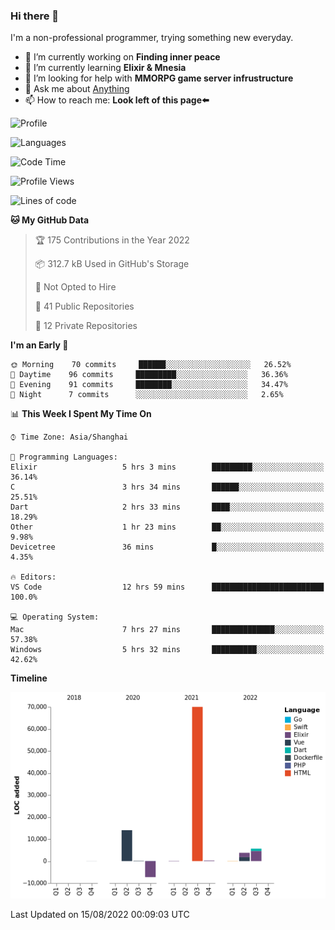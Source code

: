 ### Hi there 👋

I'm a non-professional programmer, trying something new everyday.

<!--
**dyzdyz010/dyzdyz010** is a ✨ _special_ ✨ repository because its `README.md` (this file) appears on your GitHub profile.
-->

- 🔭 I’m currently working on **Finding inner peace**
- 🌱 I’m currently learning **Elixir & Mnesia**
- 🤔 I’m looking for help with **MMORPG game server infrustructure**
- 💬 Ask me about [Anything](https://github.com/dyzdyz010/dyzdyz010/issues)
- 📫 How to reach me: **Look left of this page⬅️**

<!-- - 👯 I’m looking to collaborate on
- 😄 Pronouns: ...
- ⚡ Fun fact: ...
 -->
 
![Profile](https://github-readme-stats.vercel.app/api?username=dyzdyz010&count_private=true&show_icons=true&theme=dracula)

![Languages](https://github-readme-stats.vercel.app/api/top-langs/?username=dyzdyz010&layout=compact&theme=dracula)

<!--START_SECTION:waka-->
![Code Time](http://img.shields.io/badge/Code%20Time-0%20secs-blue)

![Profile Views](http://img.shields.io/badge/Profile%20Views-1-blue)

![Lines of code](https://img.shields.io/badge/From%20Hello%20World%20I%27ve%20Written-87%20Thousand%20lines%20of%20code-blue)

**🐱 My GitHub Data** 

> 🏆 175 Contributions in the Year 2022
 > 
> 📦 312.7 kB Used in GitHub's Storage 
 > 
> 🚫 Not Opted to Hire
 > 
> 📜 41 Public Repositories 
 > 
> 🔑 12 Private Repositories  
 > 
**I'm an Early 🐤** 

```text
🌞 Morning    70 commits     ██████░░░░░░░░░░░░░░░░░░░   26.52% 
🌆 Daytime    96 commits     █████████░░░░░░░░░░░░░░░░   36.36% 
🌃 Evening    91 commits     ████████░░░░░░░░░░░░░░░░░   34.47% 
🌙 Night      7 commits      ░░░░░░░░░░░░░░░░░░░░░░░░░   2.65%

```


📊 **This Week I Spent My Time On** 

```text
⌚︎ Time Zone: Asia/Shanghai

💬 Programming Languages: 
Elixir                   5 hrs 3 mins        █████████░░░░░░░░░░░░░░░░   36.14% 
C                        3 hrs 34 mins       ██████░░░░░░░░░░░░░░░░░░░   25.51% 
Dart                     2 hrs 33 mins       ████░░░░░░░░░░░░░░░░░░░░░   18.29% 
Other                    1 hr 23 mins        ██░░░░░░░░░░░░░░░░░░░░░░░   9.98% 
Devicetree               36 mins             █░░░░░░░░░░░░░░░░░░░░░░░░   4.35%

🔥 Editors: 
VS Code                  12 hrs 59 mins      █████████████████████████   100.0%

💻 Operating System: 
Mac                      7 hrs 27 mins       ██████████████░░░░░░░░░░░   57.38% 
Windows                  5 hrs 32 mins       ██████████░░░░░░░░░░░░░░░   42.62%

```

**Timeline**

![Chart not found](https://raw.githubusercontent.com/dyzdyz010/dyzdyz010/master/charts/bar_graph.png) 


 Last Updated on 15/08/2022 00:09:03 UTC
<!--END_SECTION:waka-->
